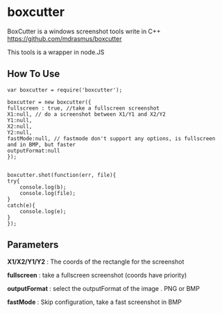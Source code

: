 # boxcutter

BoxCutter is a windows screenshot tools write in C++ https://github.com/mdrasmus/boxcutter

This tools is a wrapper in node.JS

## How To Use ##

    var boxcutter = require('boxcutter');

	boxcutter = new boxcutter({
    fullscreen : true, //take a fullscreen screenshot
    X1:null, // do a screenshot between X1/Y1 and X2/Y2
    Y1:null,
    X2:null,
    Y2:null,
    fastMode:null, // fastmode don't support any options, is fullscreen and in BMP, but faster
    outputFormat:null
	});


	boxcutter.shot(function(err, file){
    try{
        console.log(b);
        console.log(file);
    }
    catch(e){
        console.log(e);
    }
	});
## Parameters ##
**X1/X2/Y1/Y2** : The coords of the rectangle for the screenshot

**fullscreen** : take a fullscreen screenshot (coords have priority)

**outputFormat** : select the outputFormat of the image . PNG or BMP

**fastMode** : Skip configuration, take a fast screenshot in BMP
